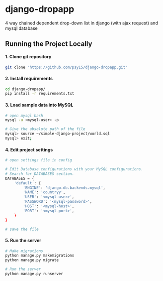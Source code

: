 # django-dropapp
4 way chained dependent drop-down list in django (with ajax request) and mysql database
## Running the Project Locally
#### 1. Clone git repository
```bash
git clone "https://github.com/psy15/django-dropapp.git"
```

#### 2. Install requirements
```bash
cd django-dropapp/
pip install -r requirements.txt
```

#### 3. Load sample data into MySQL
```bash
# open mysql bash
mysql -u <mysql-user> -p

# Give the absolute path of the file
mysql> source ~/simple-django-project/world.sql
mysql> exit;

```


#### 4. Edit project settings
```bash
# open settings file in config

# Edit Database configurations with your MySQL configurations.
# Search for DATABASES section.
DATABASES = {
    'default': {
        'ENGINE': 'django.db.backends.mysql',
        'NAME': 'countryy',
        'USER': '<mysql-user>',
        'PASSWORD': '<mysql-password>',
        'HOST': '<mysql-host>',
        'PORT': '<mysql-port>',
    }
}

# save the file
```

#### 5. Run the server
```bash
# Make migrations
python manage.py makemigrations
python manage.py migrate

# Run the server
python manage.py runserver
```

